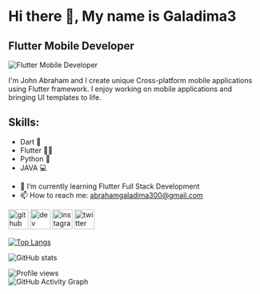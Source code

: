 # Hi there 👋, My name is Galadima3
## Flutter Mobile Developer
![Flutter Mobile Developer](https://pbs.twimg.com/profile_banners/1081867674517413888/1641036248/600x200)

I'm John Abraham and I create unique Cross-platform mobile applications using Flutter framework. I enjoy working on mobile applications and bringing UI templates to life.

## Skills: 
* Dart 🎯
* Flutter 📱💙 
* Python 🐍
* JAVA 💻


- 🌱 I’m currently learning Flutter Full Stack Development 
- 📫 How to reach me: abrahamgaladima300@gmail.com 


[<img src='https://cdn.jsdelivr.net/npm/simple-icons@3.0.1/icons/github.svg' alt='github' height='40'>](https://github.com/Galadima3)  [<img src='https://cdn.jsdelivr.net/npm/simple-icons@3.0.1/icons/hashnode.svg' alt='dev' height='40'>](https://galadima3.hashnode.dev/)  [<img src='https://cdn.jsdelivr.net/npm/simple-icons@3.0.1/icons/instagram.svg' alt='instagram' height='40'>](https://www.instagram.com/mylez_kayn/)  [<img src='https://cdn.jsdelivr.net/npm/simple-icons@3.0.1/icons/twitter.svg' alt='twitter' height='40'>](https://twitter.com/3rdGaladima)  



[![Top Langs](https://github-readme-stats.vercel.app/api/top-langs/?username=Galadima3)](https://github.com/anuraghazra/github-readme-stats)

![GitHub stats](https://github-readme-stats.vercel.app/api?username=Galadima3&show_icons=true)  

![Profile views](https://gpvc.arturio.dev/Galadima3)  
![GitHub Activity Graph](https://activity-graph.herokuapp.com/graph?username=Galadima3)  

